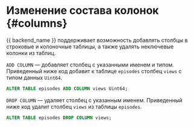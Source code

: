 # Изменение состава колонок {#columns}

{{ backend_name }} поддерживает возможность добавлять столбцы в строковые и колоночные таблицы, а также удалять неключевые колонки из таблиц.

```ADD COLUMN``` — добавляет столбец с указанными именем и типом. Приведенный ниже код добавит к таблице ```episodes``` столбец ```views``` с типом данных ```Uint64```.

```sql
ALTER TABLE episodes ADD COLUMN views Uint64;
```

```DROP COLUMN``` — удаляет столбец с указанным именем. Приведенный ниже код удалит столбец ```views``` из таблицы ```episodes```.

```sql
ALTER TABLE episodes DROP COLUMN views;
```